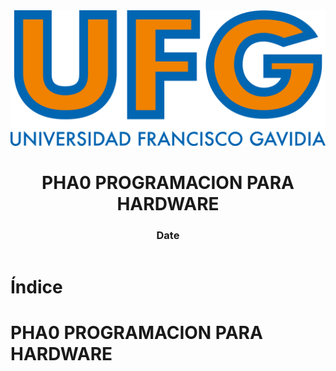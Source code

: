 <!-- title: PHA0 PROGRAMACION PARA HARDWARE -->

<link rel="stylesheet" href="../../static/style.css">

<script defer src="../../static/script.js"></script>

<header>

<img src="../../static/logo.png">

# PHA0 PROGRAMACION PARA HARDWARE <!-- omit in toc -->

### Date <!-- omit in toc -->

</header>

<toc>

# Índice <!-- omit in toc -->

</toc>

# PHA0 PROGRAMACION PARA HARDWARE

